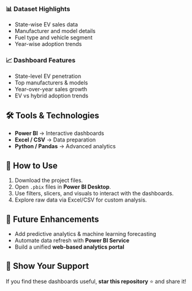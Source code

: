 
### 📊 Dataset Highlights  
- State-wise EV sales data  
- Manufacturer and model details  
- Fuel type and vehicle segment  
- Year-wise adoption trends  

### 📈 Dashboard Features  
- State-level EV penetration  
- Top manufacturers & models  
- Year-over-year sales growth  
- EV vs hybrid adoption trends  

## 🛠️ Tools & Technologies  
- **Power BI** → Interactive dashboards  
- **Excel / CSV** → Data preparation  
- **Python / Pandas** → Advanced analytics  

## 🚀 How to Use  
1. Download the project files.  
2. Open `.pbix` files in **Power BI Desktop**.  
3. Use filters, slicers, and visuals to interact with the dashboards.  
4. Explore raw data via Excel/CSV for custom analysis.  

## 📌 Future Enhancements  
- Add predictive analytics & machine learning forecasting  
- Automate data refresh with **Power BI Service**  
- Build a unified **web-based analytics portal**  

## 🌟 Show Your Support  
If you find these dashboards useful, **star this repository** ⭐ and share it!
